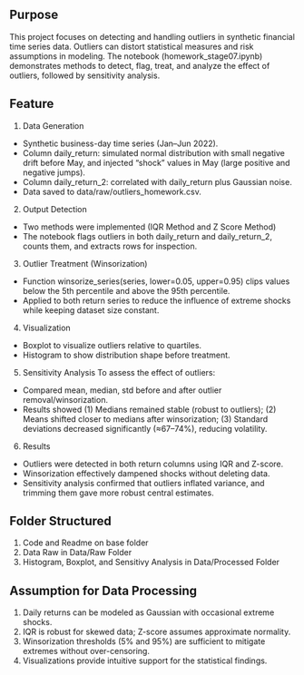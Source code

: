 ## Purpose
This project focuses on detecting and handling outliers in synthetic financial time series data. Outliers can distort statistical measures and risk assumptions in modeling. The notebook (homework_stage07.ipynb) demonstrates methods to detect, flag, treat, and analyze the effect of outliers, followed by sensitivity analysis.

## Feature
1. Data Generation
- Synthetic business-day time series (Jan–Jun 2022).
- Column daily_return: simulated normal distribution with small negative drift before May, and injected “shock” values in May (large positive and negative jumps).
- Column daily_return_2: correlated with daily_return plus Gaussian noise.
- Data saved to data/raw/outliers_homework.csv.

2. Output Detection
- Two methods were implemented (IQR Method and Z Score Method)
- The notebook flags outliers in both daily_return and daily_return_2, counts them, and extracts rows for inspection.

3. Outlier Treatment (Winsorization)
- Function winsorize_series(series, lower=0.05, upper=0.95) clips values below the 5th percentile and above the 95th percentile.
- Applied to both return series to reduce the influence of extreme shocks while keeping dataset size constant.

4. Visualization
- Boxplot to visualize outliers relative to quartiles.
- Histogram to show distribution shape before treatment.

5. Sensitivity Analysis
To assess the effect of outliers:
- Compared mean, median, std before and after outlier removal/winsorization.
- Results showed (1) Medians remained stable (robust to outliers); (2) Means shifted closer to medians after winsorization; (3) Standard deviations decreased significantly (≈67–74%), reducing volatility.

6. Results
- Outliers were detected in both return columns using IQR and Z-score.
- Winsorization effectively dampened shocks without deleting data.
- Sensitivity analysis confirmed that outliers inflated variance, and trimming them gave more robust central estimates.

## Folder Structured
1. Code and Readme on base folder
2. Data Raw in Data/Raw Folder
3. Histogram, Boxplot, and Sensitivy Analysis in Data/Processed Folder


## Assumption for Data Processing
1. Daily returns can be modeled as Gaussian with occasional extreme shocks.
2. IQR is robust for skewed data; Z-score assumes approximate normality.
3. Winsorization thresholds (5% and 95%) are sufficient to mitigate extremes without over-censoring.
4. Visualizations provide intuitive support for the statistical findings.